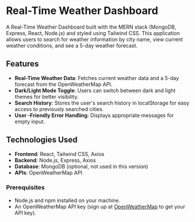 # Real-Time Weather Dashboard

A Real-Time Weather Dashboard built with the MERN stack (MongoDB, Express, React, Node.js) and styled using Tailwind CSS. This application allows users to search for weather information by city name, view current weather conditions, and see a 5-day weather forecast.

## Features

- **Real-Time Weather Data**: Fetches current weather data and a 5-day forecast from the OpenWeatherMap API.
- **Dark/Light Mode Toggle**: Users can switch between dark and light themes for better visibility.
- **Search History**: Stores the user's search history in localStorage for easy access to previously searched cities.
- **User -Friendly Error Handling**: Displays appropriate messages for empty input.

## Technologies Used

- **Frontend**: React, Tailwind CSS, Axios
- **Backend**: Node.js, Express, Axios
- **Database**: MongoDB (optional, not used in this version)
- **APIs**: OpenWeatherMap API

### Prerequisites

- Node.js and npm installed on your machine.
- An OpenWeatherMap API key (sign up at [OpenWeatherMap](https://openweathermap.org/api) to get your API key).

